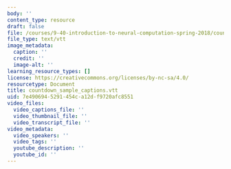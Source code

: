 ```yaml
---
body: ''
content_type: resource
draft: false
file: /courses/9-40-introduction-to-neural-computation-spring-2018/countdown_sample_captions2.vtt
file_type: text/vtt
image_metadata:
  caption: ''
  credit: ''
  image-alt: ''
learning_resource_types: []
license: https://creativecommons.org/licenses/by-nc-sa/4.0/
resourcetype: Document
title: countdown_sample_captions.vtt
uid: 7e490694-5291-454c-a12d-f9720afc8551
video_files:
  video_captions_file: ''
  video_thumbnail_file: ''
  video_transcript_file: ''
video_metadata:
  video_speakers: ''
  video_tags: ''
  youtube_description: ''
  youtube_id: ''
---
```

